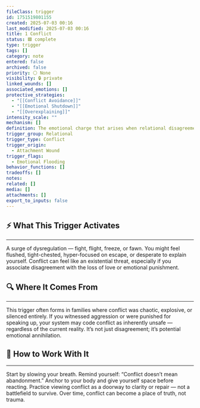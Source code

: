 ```yaml
---
fileClass: trigger
id: 1751519801155
created: 2025-07-03 00:16
last_modified: 2025-07-03 00:16
title: 1 Conflict
status: 🟩 complete
type: trigger
tags: []
category: note
entered: false
archived: false
priority: ⚪ None
visibility: 🔒 private
linked_wounds: []
associated_emotions: []
protective_strategies:
  - "[[Conflict Avoidance]]"
  - "[[Emotional Shutdown]]"
  - "[[Overexplaining]]"
intensity_scale: ""
mechanism: []
definition: The emotional charge that arises when relational disagreement threatens connection, safety, or self-worth. Even minor conflict can feel overwhelming if past experiences equated it with rejection, danger, or shame.
trigger_group: Relational
trigger_type: Conflict
trigger_origin:
  - Attachment Wound
trigger_flags:
  - Emotional Flooding
behavior_functions: []
tradeoffs: []
notes: 
related: []
media: []
attachments: []
export_to_inputs: false
---
```


## ⚡ What This Trigger Activates
---
A surge of dysregulation — fight, flight, freeze, or fawn. You might feel flushed, tight-chested, hyper-focused on escape, or desperate to explain yourself. Conflict can feel like an existential threat, especially if you associate disagreement with the loss of love or emotional punishment.

## 🔍 Where It Comes From
---
This trigger often forms in families where conflict was chaotic, explosive, or silenced entirely. If you witnessed aggression or were punished for speaking up, your system may code conflict as inherently unsafe — regardless of the current reality. It’s not just disagreement; it’s potential emotional annihilation.

## 🧭 How to Work With It
---
Start by slowing your breath. Remind yourself: “Conflict doesn’t mean abandonment.” Anchor to your body and give yourself space before reacting. Practice viewing conflict as a doorway to clarity or repair — not a battlefield to survive. Over time, conflict can become a place of truth, not trauma.
